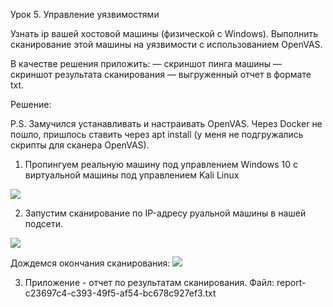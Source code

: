 Урок 5. Управление уязвимостями

Узнать ip вашей хостовой машины (физической с Windows). Выполнить сканирование этой машины на уязвимости с использованием OpenVAS.

В качестве решения приложить:
— скриншот пинга машины
— скриншот результата сканирования
— выгруженный отчет в формате txt.

Решение:

P.S. Замучился устанавливать и настраивать OpenVAS. Через Docker не пошло, пришлось ставить через apt install (у меня не подгружались скрипты для сканера OpenVAS).

1. Пропингуем реальную машину под управлением Windows 10 с виртуальной машины под управлением Kali Linux

<image src="ping_real_machine.png">

2. Запустим сканирование по IP-адресу руальной машины в нашей подсети.
<image src="openvas_start.png">

Дождемся окончания сканирования:
<image src="Scanning_complete.png">

3. Приложение - отчет по результатам сканирования.
Файл: report-c23697c4-c393-49f5-af54-bc678c927ef3.txt